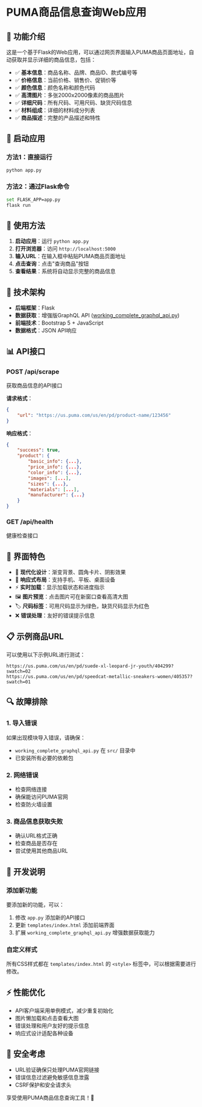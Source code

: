 # PUMA商品信息查询Web应用

## 🌟 功能介绍

这是一个基于Flask的Web应用，可以通过网页界面输入PUMA商品页面地址，自动获取并显示详细的商品信息，包括：

- ✅ **基本信息**：商品名称、品牌、商品ID、款式编号等
- ✅ **价格信息**：当前价格、销售价、促销价等
- ✅ **颜色信息**：颜色名称和颜色代码
- ✅ **高清图片**：多张2000x2000像素的商品图片
- ✅ **详细尺码**：所有尺码、可用尺码、缺货尺码信息
- ✅ **材料组成**：详细的材料成分列表
- ✅ **商品描述**：完整的产品描述和特性

## 🚀 启动应用

### 方法1：直接运行
```bash
python app.py
```

### 方法2：通过Flask命令
```bash
set FLASK_APP=app.py
flask run
```

## 📱 使用方法

1. **启动应用**：运行 `python app.py`
2. **打开浏览器**：访问 `http://localhost:5000`
3. **输入URL**：在输入框中粘贴PUMA商品页面地址
4. **点击查询**：点击"查询商品"按钮
5. **查看结果**：系统将自动显示完整的商品信息

## 🔧 技术架构

- **后端框架**：Flask
- **数据获取**：增强版GraphQL API ([working_complete_graphql_api.py](src/working_complete_graphql_api.py))
- **前端技术**：Bootstrap 5 + JavaScript
- **数据格式**：JSON API响应

## 📊 API接口

### POST /api/scrape
获取商品信息的API接口

**请求格式**：
```json
{
    "url": "https://us.puma.com/us/en/pd/product-name/123456"
}
```

**响应格式**：
```json
{
    "success": true,
    "product": {
        "basic_info": {...},
        "price_info": {...},
        "color_info": {...},
        "images": [...],
        "sizes": {...},
        "materials": [...],
        "manufacturer": {...}
    }
}
```

### GET /api/health
健康检查接口

## 🎨 界面特色

- 🎨 **现代化设计**：渐变背景、圆角卡片、阴影效果
- 📱 **响应式布局**：支持手机、平板、桌面设备
- ⚡ **实时加载**：显示加载状态和进度指示
- 🖼️ **图片预览**：点击图片可在新窗口查看高清大图
- 🏷️ **尺码标签**：可用尺码显示为绿色，缺货尺码显示为红色
- ❌ **错误处理**：友好的错误提示信息

## 📋 示例商品URL

可以使用以下示例URL进行测试：

```
https://us.puma.com/us/en/pd/suede-xl-leopard-jr-youth/404299?swatch=02
https://us.puma.com/us/en/pd/speedcat-metallic-sneakers-women/405357?swatch=01
```

## 🔍 故障排除

### 1. 导入错误
如果出现模块导入错误，请确保：
- `working_complete_graphql_api.py` 在 `src/` 目录中
- 已安装所有必要的依赖包

### 2. 网络错误
- 检查网络连接
- 确保能访问PUMA官网
- 检查防火墙设置

### 3. 商品信息获取失败
- 确认URL格式正确
- 检查商品是否存在
- 尝试使用其他商品URL

## 📝 开发说明

### 添加新功能
要添加新的功能，可以：
1. 修改 `app.py` 添加新的API接口
2. 更新 `templates/index.html` 添加前端界面
3. 扩展 `working_complete_graphql_api.py` 增强数据获取能力

### 自定义样式
所有CSS样式都在 `templates/index.html` 的 `<style>` 标签中，可以根据需要进行修改。

## ⚡ 性能优化

- API客户端采用单例模式，减少重复初始化
- 图片懒加载和点击查看大图
- 错误处理和用户友好的提示信息
- 响应式设计适配各种设备

## 🔐 安全考虑

- URL验证确保只处理PUMA官网链接
- 错误信息过滤避免敏感信息泄露
- CSRF保护和安全请求头

享受使用PUMA商品信息查询工具！🎉